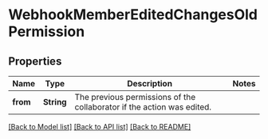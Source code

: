 # WebhookMemberEditedChangesOldPermission

## Properties

Name | Type | Description | Notes
------------ | ------------- | ------------- | -------------
**from** | **String** | The previous permissions of the collaborator if the action was edited. | 

[[Back to Model list]](../README.md#documentation-for-models) [[Back to API list]](../README.md#documentation-for-api-endpoints) [[Back to README]](../README.md)


